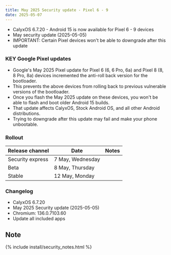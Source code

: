 ```yaml
---
title: May 2025 Security update - Pixel 6 - 9
date: 2025-05-07
---
```


* CalyxOS 6.7.20 - Android 15 is now available for Pixel 6 - 9 devices
* May security update (2025-05-05)
* IMPORTANT: Certain Pixel devices won't be able to downgrade after this update

### KEY Google Pixel updates
* Google's May 2025 Pixel update for Pixel 6 (6, 6 Pro, 6a) and Pixel 8 (8, 8 Pro, 8a) devices incremented the anti-roll back version for the bootloader.
* This prevents the above devices from rolling back to previous vulnerable versions of the bootloader.
* Once you flash the May 2025 update on these devices, you won't be able to flash and boot older Android 15 builds.
* That update affects CalyxOS, Stock Android OS, and all other Android distributions.
* Trying to downgrade after this update may fail and make your phone unbootable.

### Rollout

| Release channel  | Date   | Notes |
| ---------------- | ------ | ------ |
| Security express | 7 May, Wednesday |  |
| Beta | 8 May, Thursday |  |
| Stable | 12 May, Monday | |

### Changelog
* CalyxOS 6.7.20
* May 2025 Security update (2025-05-05)
* Chromium: 136.0.7103.60
* Update all included apps

## Note

{% include install/security_notes.html %}
